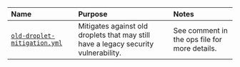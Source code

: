| Name | Purpose | Notes |
|:---  |:---     |:---   |
| [`old-droplet-mitigation.yml`](old-droplet-mitigation.yml) | Mitigates against old droplets that may still have a legacy security vulnerability. | See comment in the ops file for more details. |
